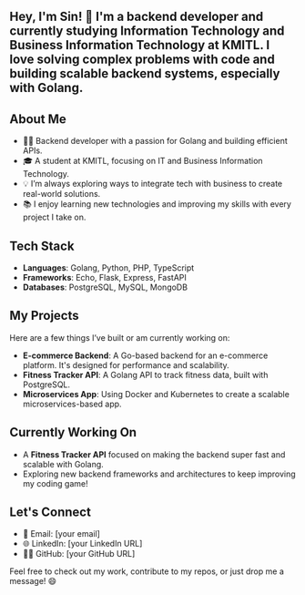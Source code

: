 ## Hey, I'm Sin! 👋 I'm a backend developer and currently studying Information Technology and Business Information Technology at KMITL. I love solving complex problems with code and building scalable backend systems, especially with Golang.

## About Me
- 🧑‍💻 Backend developer with a passion for Golang and building efficient APIs.
- 🎓 A student at KMITL, focusing on IT and Business Information Technology.
- 💡 I’m always exploring ways to integrate tech with business to create real-world solutions.
- 📚 I enjoy learning new technologies and improving my skills with every project I take on.

## Tech Stack
- **Languages**: Golang, Python, PHP, TypeScript
- **Frameworks**: Echo, Flask, Express, FastAPI
- **Databases**: PostgreSQL, MySQL, MongoDB

## My Projects
Here are a few things I’ve built or am currently working on:
- **E-commerce Backend**: A Go-based backend for an e-commerce platform. It's designed for performance and scalability.
- **Fitness Tracker API**: A Golang API to track fitness data, built with PostgreSQL.
- **Microservices App**: Using Docker and Kubernetes to create a scalable microservices-based app.

## Currently Working On
- A **Fitness Tracker API** focused on making the backend super fast and scalable with Golang.
- Exploring new backend frameworks and architectures to keep improving my coding game!

## Let's Connect
- 📧 Email: [your email]
- 🌐 LinkedIn: [your LinkedIn URL]
- 👨‍💻 GitHub: [your GitHub URL]

Feel free to check out my work, contribute to my repos, or just drop me a message! 😄
